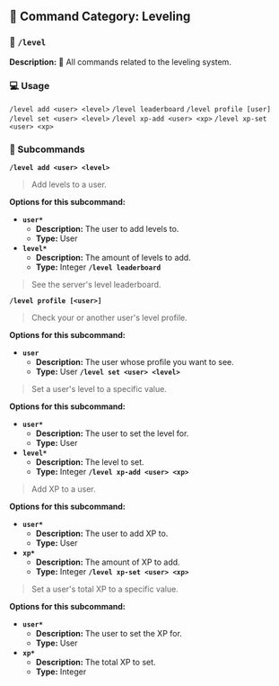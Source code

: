 ## 📁 Command Category: Leveling

### 💾 `/level`

**Description:** 🏅 All commands related to the leveling system.

### 💻 Usage

`/level add <user> <level>`
`/level leaderboard`
`/level profile [user]`
`/level set <user> <level>`
`/level xp-add <user> <xp>`
`/level xp-set <user> <xp>`

### 🔧 Subcommands

**`/level add <user> <level>`**
> Add levels to a user.

**Options for this subcommand:**
- **`user*`**
  - **Description:** The user to add levels to.
  - **Type:** User
- **`level*`**
  - **Description:** The amount of levels to add.
  - **Type:** Integer
**`/level leaderboard`**
> See the server's level leaderboard.


**`/level profile [<user>]`**
> Check your or another user's level profile.

**Options for this subcommand:**
- **`user`**
  - **Description:** The user whose profile you want to see.
  - **Type:** User
**`/level set <user> <level>`**
> Set a user's level to a specific value.

**Options for this subcommand:**
- **`user*`**
  - **Description:** The user to set the level for.
  - **Type:** User
- **`level*`**
  - **Description:** The level to set.
  - **Type:** Integer
**`/level xp-add <user> <xp>`**
> Add XP to a user.

**Options for this subcommand:**
- **`user*`**
  - **Description:** The user to add XP to.
  - **Type:** User
- **`xp*`**
  - **Description:** The amount of XP to add.
  - **Type:** Integer
**`/level xp-set <user> <xp>`**
> Set a user's total XP to a specific value.

**Options for this subcommand:**
- **`user*`**
  - **Description:** The user to set the XP for.
  - **Type:** User
- **`xp*`**
  - **Description:** The total XP to set.
  - **Type:** Integer


